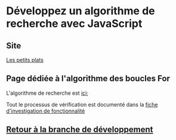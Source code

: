# Développez un algorithme de recherche avec JavaScript

## Site

[Les petits plats](https://nabil-y.github.io/NabilYassine_7_13032022/)

## Page dédiée à l'algorithme des boucles For

L'algorithme de recherche est [ici](https://github.com/Nabil-Y/NabilYassine_7_13032022/blob/searchFor/scripts/search.js);

Tout le processus de vérification est documenté dans la [fiche d'investigation de fonctionnalité](https://github.com/Nabil-Y/NabilYassine_7_13032022/blob/dev/Fiche_d'investigation_de_fonctionnalite.pdf)

## [Retour à la branche de développement](https://github.com/Nabil-Y/NabilYassine_7_13032022/tree/dev)
